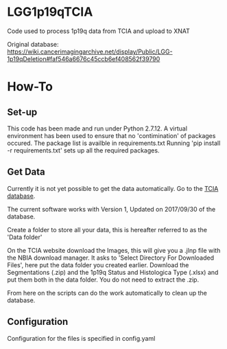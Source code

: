 # LGG1p19qTCIA
Code used to process 1p19q data from TCIA and upload to XNAT

Original database:
https://wiki.cancerimagingarchive.net/display/Public/LGG-1p19qDeletion#faf546a6676c45ccb6ef408562f39790

# How-To

## Set-up
This code has been made and run under Python 2.7.12. 
A virtual environment has been used to ensure that no 'contimination' of packages occured. 
The package list is availble in requirements.txt
Running 'pip install -r requirements.txt' sets up all the required packages.

## Get Data
Currently it is not yet possible to get the data automatically.
Go to the [TCIA database](https://wiki.cancerimagingarchive.net/display/Public/LGG-1p19qDeletion#faf546a6676c45ccb6ef408562f39790). 

The current software works with Version 1, Updated on 2017/09/30 of the database.

Create a folder to store all your data, this is hereafter referred to as the 'Data folder'

On the TCIA website download the Images, this will give you a .jlnp file with the NBIA download manager. It asks to 'Select Directory For Downloaded Files', here put the data folder you created earlier.
Download the Segmentations (.zip) and the 1p19q Status and Histologica Type (.xlsx) and put them both in the data folder. You do not need to extract the .zip. 

From here on the scripts can do the work automatically to clean up the database.

## Configuration

Configuration for the files is specified in config.yaml
